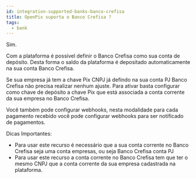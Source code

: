 ```yaml
---
id: integration-supported-banks-banco-crefisa
title: OpenPix suporta o Banco Crefisa ?
tags:
  - bank
---
```


Sim.

Com a plataforma é possível definir o Banco Crefisa como sua conta de depósito. Desta forma o saldo da plataforma é depositado automaticamente na sua conta Banco Crefisa.

Se sua empresa já tem a chave Pix CNPJ já defindo na sua conta PJ Banco Crefisa não precisa realizar nenhum ajuste. Para ativar basta configurar como chave de depósito a chave Pix que está associada a conta corrente da sua empresa no Banco Crefisa.

Você também pode configurar webhooks, nesta modalidade para cada pagamento recebido você pode configurar webhooks para ser notificado de pagamentos.

Dicas Importantes:

- Para usar este recurso é necessário que a sua conta corrente no Banco Crefisa seja uma conta empresas, ou seja Banco Crefisa conta PJ
- Para usar este recurso a conta corrente no Banco Crefisa tem que ter o mesmo CNPJ que a conta corrente da sua empresa cadastrada na plataforma.
